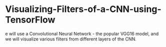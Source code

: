 # Visualizing-Filters-of-a-CNN-using-TensorFlow
e will use a Convolutional Neural Network - the popular VGG16 model, and we will visualize various filters from different layers of the CNN.
